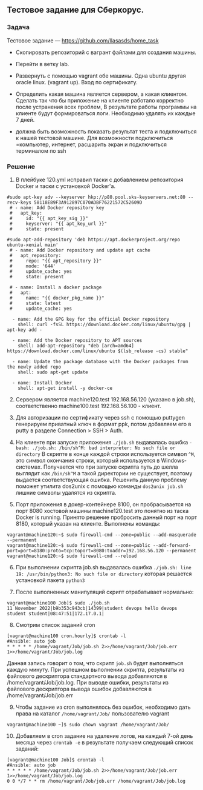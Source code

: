 ## Тестовое задание для Сберкорус.

### Задача

Тестовое задание — https://github.com/Ilasasds/home_task

* Скопировать репозиторий с вагрант файлами для создания машины.

* Перейти в ветку lab.

* Развернуть с помощью vagrant обе машины. Одна ubuntu другая oracle linux. (vagrant up). Вход по сертификату.

* Определить какая машина является сервером, а какая клиентом. Сделать так что бы приложение на клиенте работало корректно после устранения всех проблем, В результате работы программы на клиенте будут формироваться логи. Необходимо удалять их каждые 7 дней.

* должна быть возможность показать результат теста и подключиться к нашей тестовой машине. Для возможности подключиться =компьютер, интернет, расшарить экран и подключиться терминалом по ssh

### Решение

1. В плейбуке 120.yml исправил таски с добавлением репозитория Docker и таски с установкой Docker'а.

```
#sudo apt-key adv --keyserver hkp://p80.pool.sks-keyservers.net:80 --recv-keys 58118E89F3A912897C070ADBF76221572C52609D
 # - name: Add Docker repository key
 #   apt_key:
 #     id: "{{ apt_key_sig }}"
 #     keyserver: "{{ apt_key_url }}"
 #     state: present

#sudo apt-add-repository 'deb https://apt.dockerproject.org/repo ubuntu-xenial main'
 # - name: Add Docker repository and update apt cache
 #   apt_repository:
 #     repo: "{{ apt_repository }}"
 #     mode: '644'
 #     update_cache: yes
 #     state: present

 # - name: Install a docker package
 #   apt:
 #     name: "{{ docker_pkg_name }}"
 #     state: latest
 #     update_cache: yes
  
  - name: Add the GPG key for the official Docker repository
    shell: curl -fsSL https://download.docker.com/linux/ubuntu/gpg | apt-key add -
    
  - name: Add the Docker repository to APT sources
    shell: add-apt-repository "deb [arch=amd64] https://download.docker.com/linux/ubuntu $(lsb_release -cs) stable"
    
  - name: Update the package database with the Docker packages from the newly added repo
    shell: sudo apt-get update
    
  - name: Install Docker
    shell: apt-get install -y docker-ce
```

2. Сервером является machine120.test 192.168.56.120 (указано в job.sh), соответственно machine100.test 192.168.56.100 - клиент.


3. Для авторизации по сертификату через ssh с помощью puttygen генерируем приватный ключ в формат ppk, потом добавляем его в putty в разделе Connection > SSH > Auth.


4. На клиенте при запуске приложения `./job.sh` выдавалась ошибка `-bash: ./job.sh: /bin/sh^M: bad interpreter: No such file or directory`
В скрипте в конце каждой строки используется символ `^M`, это символ окончания строки, который используется в Windows-системах. Получается что при запуске скрипта путь до шелла выглядит как `/bin/sh^M` а такой директории не существует, поэтому выдается соответствующая ошибка.
Решенить данную проблему поможет утилита dos2unix с помощью команды `dos2unix job.sh` лишние символы удалятся из скрипта.


5. Порт приложения в докер-контейнере 8100, он пробрасывается на порт 8080 хостовой машины machine120.test это понятно из таска Docker is running. Принято решение пробросить данный порт на порт 8180, который указан на клиенте.
Выполнены команды:
```
vagrant@machine120:~$ sudo firewall-cmd --zone=public --add-masquerade --permanent
vagrant@machine120:~$ sudo firewall-cmd --zone=public --add-forward-port=port=8180:proto=tcp:toport=8080:toaddr=192.168.56.120 --permanent
vagrant@machine120:~$ sudo firewall-cmd --reload
```

6. При выполнении скрипта job.sh выдавалась ошибка `./job.sh: line 19: /usr/bin/python3: No such file or directory` которая решается установкой пакета `python3`


7. После выполненных манипуляций скрипт отрабатывает нормально:
```
vagrant@machine100 Job]$ sudo ./job.sh
11 November 2022|b9b353c943cb|14399|student devops hello devops student student|08:47:51|172.17.0.1|
```


8. Смотрим список заданий cron
```
[vagrant@machine100 cron.hourly]$ crontab -l
#Ansible: auto job
* * * * * /home/vagrant/Job/job.sh 2>>/home/vagrant/Job/job.err 1>>/home/vagrant/Job/job.log
```
Данная запись говорит о том, что скрипт `job.sh` будет выполняться каждую минуту. При успешном выполнении скрипта, результаты из файлового дескриптора стандартного вывода добавляются в /home/vagrant/Job/job.log. При выводе ошибки, результаты из файлового дескриптора вывода ошибок добавляются в /home/vagrant/Job/job.err


9. Чтобы задание из cron выполнялось без ошибок, необходимо дать права на каталог `/home/vagrant/Job/` пользователю vagrant 
```
vagrant@machine100 ~]$ sudo chown vagrant /home/vagrant/Job/
```


10. Добавляем в cron задание на удаление логов, на каждый 7-ой день месяца через `crontab -e` в результате получаем следующий список заданий:
```
[vagrant@machine100 Job]$ crontab -l
#Ansible: auto job
* * * * * /home/vagrant/Job/job.sh 2>>/home/vagrant/Job/job.err 1>>/home/vagrant/Job/job.log
0 0 */7 * * rm /home/vagrant/Job/job.err /home/vagrant/Job/job.log
```
